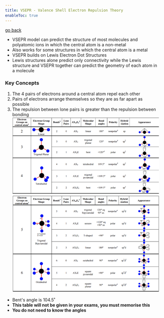 ```yaml
---
title: VSEPR - Valence Shell Electron Repulsion Theory
enableToc: true
---
```


[go back](11Subjects/11Chemistry.md)

- VSEPR model can predict the structure of most molecules and polyatomic ions in which the central atom is a non-metal
- Also works for some structures in which the central atom is a metal
- VSEPR builds on Lewis Electron Dot Structures
- Lewis structures alone predict only connectivity while the Lewis structure and VSEPR together can predict the geometry of each atom in a molecule

### Key Concepts
1. The 4 pairs of electrons around a central atom repel each other
2. Pairs of electrons arrange themselves so they are as far apart as possible
3. The repulsion between lone pairs is greater than the repulsion between bonding
![](11SubjectImages/vsepr.png)

- Bent's angle is 104.5˚
- **This table will not be given in your exams, you must memorise this**
- **You do not need to know the angles**

